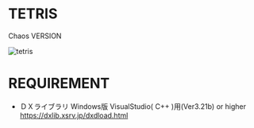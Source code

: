 # TETRIS
Chaos VERSION

![tetris](https://github.com/demarche/tetris/raw/master/tetris.png "tetris")

# REQUIREMENT

- ＤＸライブラリ Windows版 VisualStudio( C++ )用(Ver3.21b) or higher
https://dxlib.xsrv.jp/dxdload.html
